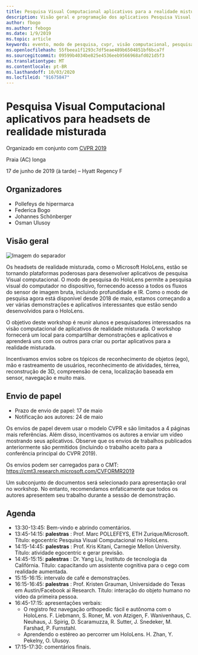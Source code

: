 ```yaml
---
title: Pesquisa Visual Computacional aplicativos para a realidade misturada Workshop de headsets em CVPR 2019
description: Visão geral e programação dos aplicativos Pesquisa Visual Computacional para o workshop sobre headsets de realidade misturada, a ser entregue na conferência CVPR em junho de 2019.
author: fbogo
ms.author: febogo
ms.date: 1/9/2019
ms.topic: article
keywords: evento, modo de pesquisa, cvpr, visão computacional, pesquisa, HoloLens
ms.openlocfilehash: 55fbeea1f1293c7df5eae489b6504851bf6bca7f
ms.sourcegitcommit: 09599b4034be825e4536eeb9566968afd021d5f3
ms.translationtype: MT
ms.contentlocale: pt-BR
ms.lasthandoff: 10/03/2020
ms.locfileid: "91675847"
---
```

# <a name="computer-vision-applications-for-mixed-reality-headsets"></a>Pesquisa Visual Computacional aplicativos para headsets de realidade misturada

Organizado em conjunto com [CVPR 2019](https://cvpr2019.thecvf.com/)

Praia (AC) longa

17 de junho de 2019 (à tarde) – Hyatt Regency F


## <a name="organizers"></a>Organizadores
* Pollefeys de hipermarca
* Federica Bogo
* Johannes Schönberger
* Osman Ulusoy

## <a name="overview"></a>Visão geral

![Imagem do separador](images/cvpr2019_teaser2.jpg)

Os headsets de realidade misturada, como o Microsoft HoloLens, estão se tornando plataformas poderosas para desenvolver aplicativos de pesquisa Visual computacional. O modo de pesquisa do HoloLens permite a pesquisa visual do computador no dispositivo, fornecendo acesso a todos os fluxos do sensor de imagem bruta, incluindo profundidade e IR. Como o modo de pesquisa agora está disponível desde 2018 de maio, estamos começando a ver várias demonstrações e aplicativos interessantes que estão sendo desenvolvidos para o HoloLens. 

O objetivo deste workshop é reunir alunos e pesquisadores interessados na visão computacional de aplicativos de realidade misturada. O workshop fornecerá um local para compartilhar demonstrações e aplicativos e aprenderá uns com os outros para criar ou portar aplicativos para a realidade misturada. 

Incentivamos envios sobre os tópicos de reconhecimento de objetos (ego), mão e rastreamento de usuários, reconhecimento de atividades, térrea, reconstrução de 3D, compreensão de cena, localização baseada em sensor, navegação e muito mais.

## <a name="paper-submission"></a>Envio de papel
* Prazo de envio de papel: 17 de maio
* Notificação aos autores: 24 de maio

Os envios de papel devem usar o modelo CVPR e são limitados a 4 páginas mais referências. Além disso, incentivamos os autores a enviar um vídeo mostrando seus aplicativos.
Observe que os envios de trabalhos publicados anteriormente são permitidos (incluindo o trabalho aceito para a conferência principal do CVPR 2019). 

Os envios podem ser carregados para o CMT: https://cmt3.research.microsoft.com/CVFORMR2019

Um subconjunto de documentos será selecionado para apresentação oral no workshop. No entanto, recomendamos enfaticamente que todos os autores apresentem seu trabalho durante a sessão de demonstração.


## <a name="schedule"></a>Agenda
* 13:30-13:45: Bem-vindo e abrindo comentários.
* 13:45-14:15: **palestras** : Prof. Marc POLLEFEYS, ETH Zurique/Microsoft. Título: egocentric Pesquisa Visual Computacional no HoloLens.
* 14:15-14:45: **palestras** : Prof. Kris Kitani, Carnegie Mellon University. Título: atividade egocentric e gerar previsão.
* 14:45-15:15: **palestras** : Dr. Yang Liu, Instituto de tecnologia da Califórnia. Título: capacitando um assistente cognitiva para o cego com realidade aumentada.
* 15:15-16:15: intervalo de café e demonstrações.
* 16:15-16:45: **palestras** : Prof. Kristen Grauman, Universidade do Texas em Austin/Facebook ai Research. Título: interação do objeto humano no vídeo da primeira pessoa.
* 16:45-17:15: apresentações verbais:
    * O registro fez navegação orthopedic fácil e autônoma com o HoloLens. F. Liebmann, S. Roner, M. von Atzigen, F. Wanivenhaus, C. Neuhaus, J. Spirig, D. Scaramuzza, R. Sutter, J. Snedeker, M. Farshad, P. Furnstahl.
    * Aprendendo o estéreo ao percorrer um HoloLens. H. Zhan, Y. Pekelny, O. Ulusoy.
* 17:15-17:30: comentários finais.

